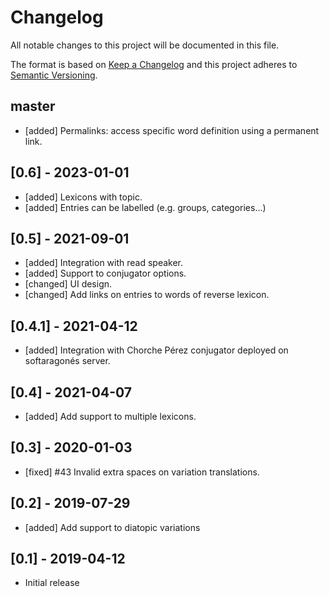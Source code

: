 # Changelog
All notable changes to this project will be documented in this file.

The format is based on [Keep a Changelog](http://keepachangelog.com/en/1.0.0/)
and this project adheres to [Semantic Versioning](http://semver.org/spec/v2.0.0.html).

## master
- [added] Permalinks: access specific word definition using a permanent link.

## [0.6] - 2023-01-01
- [added] Lexicons with topic.
- [added] Entries can be labelled (e.g. groups, categories...)

## [0.5] - 2021-09-01
- [added] Integration with read speaker.
- [added] Support to conjugator options.
- [changed] UI design.
- [changed] Add links on entries to words of reverse lexicon.

## [0.4.1] - 2021-04-12
- [added] Integration with Chorche Pérez conjugator deployed on softaragonés server.

## [0.4] - 2021-04-07
- [added] Add support to multiple lexicons.

## [0.3] - 2020-01-03
- [fixed] #43 Invalid extra spaces on variation translations.

## [0.2] - 2019-07-29
- [added] Add support to diatopic variations

## [0.1] - 2019-04-12
- Initial release
